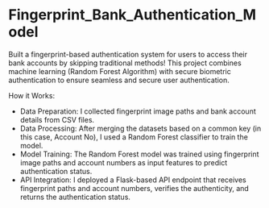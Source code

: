 # Fingerprint_Bank_Authentication_Model

Built a fingerprint-based authentication system for users to access their bank accounts by skipping traditional methods! This project combines machine learning (Random Forest Algorithm) with secure biometric authentication to ensure seamless and secure user authentication.

How it Works:
- Data Preparation: I collected fingerprint image paths and bank account details from CSV files.
- Data Processing: After merging the datasets based on a common key (in this case, Account No), I used a Random Forest classifier to train the model.
- Model Training: The Random Forest model was trained using fingerprint image paths and account numbers as input features to predict authentication status.
- API Integration: I deployed a Flask-based API endpoint that receives fingerprint paths and account numbers, verifies the authenticity, and returns the authentication status.
